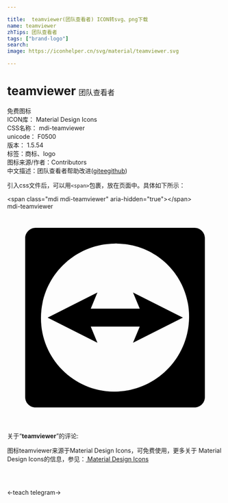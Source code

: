 ```yaml
---

title:  teamviewer(团队查看者) ICON转svg、png下载
name: teamviewer
zhTips: 团队查看者
tags: ["brand-logo"]
search: 
image: https://iconhelper.cn/svg/material/teamviewer.svg

---
```


# teamviewer  <small style="font-size: 60%;font-weight: 100">团队查看者</small>


<div class="detail-page">
<p>
<span><span class="badge-success badge">免费图标</span> </span>
<br/>
<span>
ICON库：
<span class="badge-secondary badge">Material Design Icons</span> 
</span>
<br/>
<span>
CSS名称：
<span class="badge-secondary badge">mdi-teamviewer</span> 
</span>
<br/>
<span>
unicode：
<span class="badge-secondary badge">F0500</span> 
<copy-btn content='F0500' btn-title=""></copy-btn>
<copy-btn :content='String.fromCodePoint(parseInt("F0500", 16))' btn-title="复制U"></copy-btn>
</span>
<br/>
<span>
版本：
<span class="badge-secondary badge">1.5.54</span> 
</span><br/><span>标签：<span class="badge-light badge"><router-link to="/tags/brand-logo.html">商标、logo</router-link></span></span>
<br/>
<span>图标来源/作者：<span class="badge-light badge">Contributors</span></span> 
<br/>
<span class="zh-detail">中文描述：<span class="badge-primary badge">团队查看者</span><span class="help-link"><span>帮助改进</span>(<a href="https://gitee.com/liuwave/icon-helper/edit/master/json/material/teamviewer.json" target="_blank" rel="noopener noreferrer">gitee</a><a href="https://github.com/liuwave/icon-helper/edit/master/json/material/teamviewer.json" target="_blank" rel="noopener noreferrer">github</a></span>)</span><br/>
</p>
</div>
<div class="alert alert-dark">
  <i class="mdi mdi-teamviewer mdi-48px"></i>
  <i class="mdi mdi-teamviewer mdi-36px"></i>
  <i class="mdi mdi-teamviewer mdi-24px"></i>
  <i class="mdi mdi-teamviewer mdi-18px"></i>
</div>
<div>
  <p>引入css文件后，可以用<code>&lt;span&gt;</code>包裹，放在页面中。具体如下所示：    
  </p>
  <div class="alert alert-primary" style="font-size: 14px">
    &lt;span class="mdi mdi-teamviewer" aria-hidden="true"&gt;&lt;/span&gt;
    <copy-btn content='<span class="mdi mdi-teamviewer" aria-hidden="true"></span>'></copy-btn>
  </div>
  <div class="alert alert-secondary">
    <i class="mdi mdi-teamviewer"
    style="font-size: 24px"
    aria-hidden="true"></i> mdi-teamviewer
    <copy-btn content="mdi-teamviewer" btn-title="复制图标名称"></copy-btn>
  </div>
</div>
<div id="svg" class="svg-wrap">
<svg xmlns="http://www.w3.org/2000/svg" viewBox="0 0 24 24"><path d="M10.04 9.2L9.3 11H14.75L14 9.2L19.55 12L14 14.8L14.75 13H9.3L10.04 14.8L4.5 12L10.04 9.2M20.83 22H3.17C2.53 22 2 21.5 2 20.83V3.17C2 2.53 2.53 2 3.17 2H20.83C21.5 2 22 2.53 22 3.17V20.83C22 21.47 21.5 22 20.83 22M11.93 3.76C7.41 3.82 3.78 7.5 3.76 12C3.72 16.5 7.35 20.2 11.86 20.24H12C16.53 20.18 20.18 16.53 20.24 12C20.31 7.5 16.74 3.83 12.26 3.76C12.15 3.75 12.04 3.76 11.93 3.76Z" /></svg>
</div>
<detail full-name='mdi-teamviewer'></detail>
<div class="icon-detail__container">
<p>关于“<b>teamviewer</b>”的评论:</p>
</div>
<Vssue title="关于“teamviewer”的评论" />    
<div><p>图标teamviewer来源于Material Design Icons，可免费使用，更多关于 Material Design Icons的信息，参见：<a target="_blank" href="https://iconhelper.cn/material.html"> Material Design Icons</a>
</p></div>

<div style="padding:2rem 0 " class="page-nav"><p class="inner"><span class="prev">←<router-link to="/icon/teach.html">teach</router-link></span> <span class="next"><router-link to="/icon/telegram.html">telegram</router-link>→</span></p></div>

